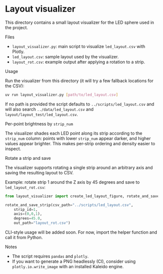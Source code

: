 # Layout visualizer

This directory contains a small layout visualizer for the LED sphere used in the project.

Files

- `layout_visualizer.py`: main script to visualize `led_layout.csv` with Plotly.
- `led_layout.csv`: sample layout used by the visualizer.
- `layout_rot.csv`: example output after applying a rotation to a strip.

Usage

Run the visualizer from this directory (it will try a few fallback locations for the CSV):

```sh
uv run layout_visualizer.py [path/to/led_layout.csv]
```

If no path is provided the script defaults to `../scripts/led_layout.csv` and will also search `../data/led_layout.csv` and `layout/layout_test/led_layout.csv`.

Per-point brightness by `strip_num`

The visualizer shades each LED point along its strip according to the `strip_num` column: points with lower `strip_num` appear darker, and higher values appear brighter. This makes per-strip ordering and density easier to inspect.

Rotate a strip and save

The visualizer supports rotating a single strip around an arbitrary axis and saving the resulting layout to CSV.

Example: rotate strip 1 around the Z axis by 45 degrees and save to `led_layout_rot.csv`:

```py
from layout_visualizer import create_led_layout_figure, rotate_and_save_strip

rotate_and_save_strip(csv_path="../scripts/led_layout.csv",
    strip_id=1,
    axis=(0,0,1),
    degrees=45.0,
    out_path="layout_rot.csv")
```

CLI-style usage will be added soon. For now, import the helper function and call it from Python.

Notes

- The script requires `pandas` and `plotly`.
- If you want to generate a PNG headlessly (CI), consider using `plotly.io.write_image` with an installed Kaleido engine.


